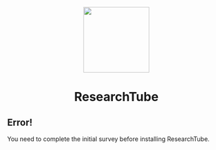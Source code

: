 <p align="center">
	<img src="../img/logo.png" width="152" />
</p>
<h1 align="center">
    ResearchTube
</h1>

## Error!
You need to complete the initial survey before installing ResearchTube.
